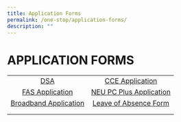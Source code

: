 ```yaml
---
title: Application Forms
permalink: /one-stop/application-forms/
description: ""
---
```

# APPLICATION FORMS


|   |   |
|:---:|:---:|
|  <a href="/files/One%20Stop/SACSS-DSA-Sec-2021_updated.pdf" target="_blank">DSA</a> | <a href="https://go.gov.sg/sacss-cce-application-form" target="_blank">CCE Application</a>  |
|  <a href="/files/One%20Stop/MOE-FAS-Application-Form-Sep-2022.pdf" target="_blank">FAS Application</a> |<a href="https://www.imda.gov.sg/neupc" target="_blank">NEU PC Plus Application</a>   |
|  <a href="https://eservice.imda.gov.sg/das/homepage" target="_blank">Broadband Application</a> |  <a href="https://go.gov.sg/sacssloaform" target="_blank">Leave of Absence Form</a> |
|   |   |
|   |   |